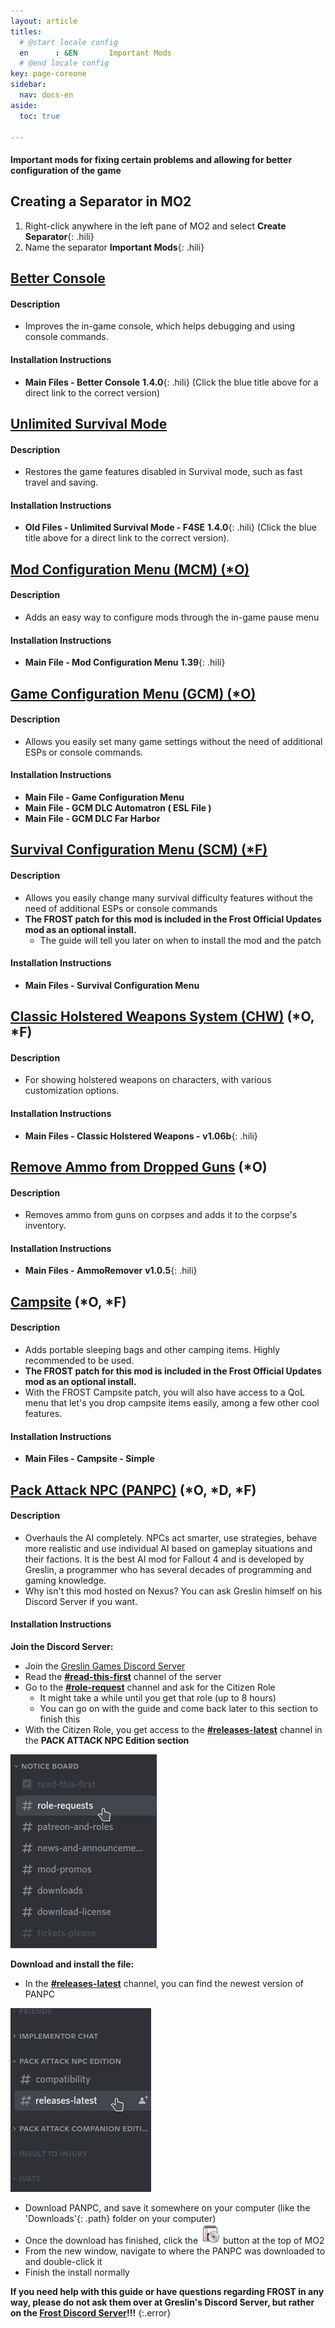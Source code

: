 ```yaml
---
layout: article
titles:
  # @start locale config
  en      : &EN       Important Mods
  # @end locale config
key: page-coreone
sidebar:
  nav: docs-en
aside:
  toc: true

---
```


#### Important mods for fixing certain problems and allowing for better configuration of the game

## Creating a Separator in MO2
1. Right-click anywhere in the left pane of MO2 and select **Create Separator**{: .hili}
2. Name the separator **Important Mods**{: .hili}

## [Better Console](https://www.nexusmods.com/Core/Libs/Common/Widgets/DownloadPopUp?id=120757&nmm=1&game_id=1151)

#### Description
* Improves the in-game console, which helps debugging and using console commands.

#### Installation Instructions
* **Main Files - Better Console**  **1.4.0**{: .hili} (Click the blue title above for a direct link to the correct version)


## [Unlimited Survival Mode](https://www.nexusmods.com/Core/Libs/Common/Widgets/DownloadPopUp?id=114124&nmm=1&game_id=1151)

#### Description
* Restores the game features disabled in Survival mode, such as fast travel and saving. 

#### Installation Instructions
* **Old Files - Unlimited Survival Mode - F4SE** **1.4.0**{: .hili} (Click the blue title above for a direct link to the correct version).


## [Mod Configuration Menu (MCM) (*O)](https://www.nexusmods.com/fallout4/mods/21497)


#### Description
* Adds an easy way to configure mods through the in-game pause menu

#### Installation Instructions
* **Main File - Mod Configuration Menu** **1.39**{: .hili}


## [Game Configuration Menu (GCM) (*O)](https://www.nexusmods.com/fallout4/mods/33759)


#### Description
* Allows you easily set many game settings without the need of additional ESPs or console commands. 

#### Installation Instructions
* **Main File - Game Configuration Menu**
* **Main File - GCM DLC Automatron ( ESL File )**
* **Main File - GCM DLC Far Harbor**


## [Survival Configuration Menu (SCM) (*F)](https://www.nexusmods.com/fallout4/mods/37599)


#### Description
* Allows you easily change many survival difficulty features without the need of additional ESPs or console commands
* **The FROST patch for this mod is included in the Frost Official Updates mod as an optional install.**
  * The guide will tell you later on when to install the mod and the patch

#### Installation Instructions
* **Main Files - Survival Configuration Menu**


## [Classic Holstered Weapons System (CHW)](https://www.nexusmods.com/fallout4/mods/46101) (*O, *F)


#### Description
* For showing holstered weapons on characters, with various customization options.

#### Installation Instructions
* **Main Files - Classic Holstered Weapons -** **v1.06b**{: .hili}

## [Remove Ammo from Dropped Guns](https://www.nexusmods.com/fallout4/mods/64426) (*O)

#### Description
- Removes ammo from guns on corpses and adds it to the corpse's inventory.

#### Installation Instructions
- **Main Files - AmmoRemover** **v1.0.5**{: .hili}



## [Campsite](https://www.nexusmods.com/fallout4/mods/11734) (*O, *F)
#### Description
* Adds portable sleeping bags and other camping items. Highly recommended to be used.
* **The FROST patch for this mod is included in the Frost Official Updates mod as an optional install.**
* With the FROST Campsite patch, you will also have access to a QoL menu that let's you drop campsite items easily, among a few other cool features.

#### Installation Instructions
* **Main Files - Campsite - Simple**


## [Pack Attack NPC (PANPC)](https://discord.gg/jMUnXDV) (*O, *D, *F)


#### Description
* Overhauls the AI completely. NPCs act smarter, use strategies, behave more realistic and use individual AI based on gameplay situations and their factions. It is the best AI mod for Fallout 4 and is developed by Greslin, a programmer who has several decades of programming and gaming knowledge.
* Why isn't this mod hosted on Nexus? You can ask Greslin himself on his Discord Server if you want. 

#### Installation Instructions
**Join the Discord Server:**
* Join the [Greslin Games Discord Server](https://discord.gg/jMUnXDV)
* Read the **[#read-this-first](https://discord.com/channels/408380281209356299/606581678059814937)** channel of the server
* Go to the **[#role-request](https://discord.com/channels/408380281209356299/933784644791435304)** channel and ask for the Citizen Role
  * It might take a while until you get that role (up to 8 hours)
  * You can go on with the guide and come back later to this section to finish this
* With the Citizen Role, you get access to the **[#releases-latest](https://discord.com/channels/408380281209356299/933784644791435304)** channel in the **PACK ATTACK NPC Edition section**

![Join Greslin Image](./assets/images/join_greslin.png "Join Greslin!")

**Download and install the file:**
* In the **[#releases-latest](https://discord.com/channels/408380281209356299/933784644791435304)** channel, you can find the newest version of PANPC

![Download PANPC](./assets/images/find_panpc.png "Download PANPC!")

* Download PANPC, and save it somewhere on your computer (like the 'Downloads'{: .path} folder on your computer)
* Once the download has finished, click the ![mo2 archive button](./assets/images/mo2_archive.webp) button at the top of MO2
* From the new window, navigate to where the PANPC was downloaded to and double-click it
* Finish the install normally

**If you need help with this guide or have questions regarding FROST in any way, please do not ask them over at Greslin's Discord Server, but rather on the [Frost Discord Server](https://discord.com/invite/BaKsm7Fn4A)!!!**
{:.error}
